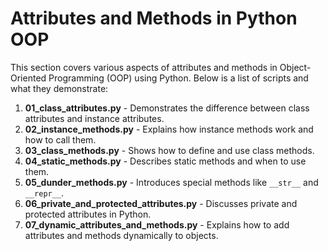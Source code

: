 # Attributes and Methods in Python OOP

This section covers various aspects of attributes and methods in Object-Oriented Programming (OOP) using Python. Below is a list of scripts and what they demonstrate:

1. **01_class_attributes.py** - Demonstrates the difference between class attributes and instance attributes.
2. **02_instance_methods.py** - Explains how instance methods work and how to call them.
3. **03_class_methods.py** - Shows how to define and use class methods.
4. **04_static_methods.py** - Describes static methods and when to use them.
5. **05_dunder_methods.py** - Introduces special methods like `__str__` and `__repr__`.
6. **06_private_and_protected_attributes.py** - Discusses private and protected attributes in Python.
7. **07_dynamic_attributes_and_methods.py** - Explains how to add attributes and methods dynamically to objects.
